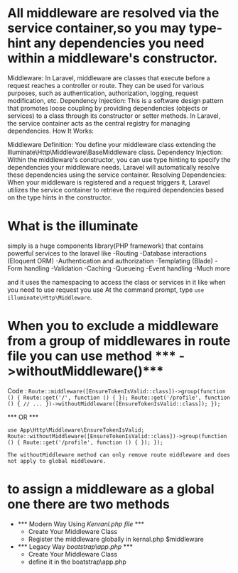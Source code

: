 # All middleware are resolved via the service container,so you may type-hint any dependencies you need within a middleware's constructor.

Middleware: In Laravel, middleware are classes that execute before a request reaches a controller or route. They can be used for various purposes, such as authentication, authorization, logging, request modification, etc.
Dependency Injection: This is a software design pattern that promotes loose coupling by providing dependencies (objects or services) to a class through its constructor or setter methods. In Laravel, the service container acts as the central registry for managing dependencies.
How It Works:

Middleware Definition: You define your middleware class extending the Illuminate\Http\Middleware\BaseMiddleware class.
Dependency Injection: Within the middleware's constructor, you can use type hinting to specify the dependencies your middleware needs. Laravel will automatically resolve these dependencies using the service container.
Resolving Dependencies: When your middleware is registered and a request triggers it, Laravel utilizes the service container to retrieve the required dependencies based on the type hints in the constructor.


# What is the illuminate 
simply is a huge components library(PHP framework) that contains powerful services to the laravel like
-Routing
-Database interactions (Eloquent ORM)
-Authentication and authorization
-Templating (Blade)
-Form handling
-Validation
-Caching
-Queueing
-Event handling
-Much more


and it uses the namespacing to access the class or services in it like when you need to use request you use
At the command prompt, type `use illuminate\Http\Middleware`.



# When you to exclude a middleware from a group of middlewares in route file you can use method *** ->withoutMiddleware()***
Code : 
`
    Route::middleware([EnsureTokenIsValid::class])->group(function () {
    Route::get('/', function () {
    });
        Route::get('/profile', function () {
            // ...
        })->withoutMiddleware([EnsureTokenIsValid::class]);
});
`

*** OR *** 

`
    use App\Http\Middleware\EnsureTokenIsValid;
    Route::withoutMiddleware([EnsureTokenIsValid::class])->group(function () {
    Route::get('/profile', function () {
    });
    });
`

    The withoutMiddleware method can only remove route middleware and does not apply to global middleware.


# to assign a middleware as a global one there are two methods 
- *** Modern Way Using *Kenranl.php file* ***
    - Create Your Middleware Class
    - Register the middleware globally in kernal.php $middleware
- *** Legacy Way *boatstrap\app.php* ***
    - Create Your Middleware Class 
    - define it in the boatstrap\app.php